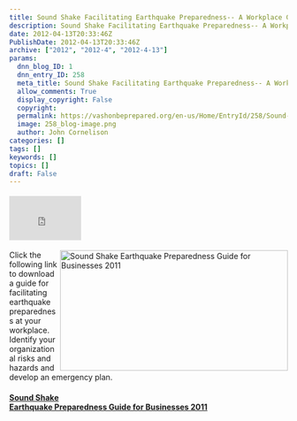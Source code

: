```yaml
---
title: Sound Shake Facilitating Earthquake Preparedness-- A Workplace Guide
description: Sound Shake Facilitating Earthquake Preparedness-- A Workplace Guide
date: 2012-04-13T20:33:46Z
PublishDate: 2012-04-13T20:33:46Z
archive: ["2012", "2012-4", "2012-4-13"]
params:
  dnn_blog_ID: 1
  dnn_entry_ID: 258
  meta_title: Sound Shake Facilitating Earthquake Preparedness-- A Workplace Guide
  allow_comments: True
  display_copyright: False
  copyright:
  permalink: https://vashonbeprepared.org/en-us/Home/EntryId/258/Sound-Shake-Facilitating-Earthquake-Preparedness-A-Workplace-Guide
  image: 258_blog-image.png
  author: John Cornelison
categories: []
tags: []
keywords: []
topics: []
draft: False
---
```


<div class="wlWriterHeaderFooter" style="float:none; margin:0px; padding:4px 0px 4px 0px;"><iframe src="http://www.facebook.com/widgets/like.php?href=http://vashonbeprepared.org/News/Blogs/VashonPreparedness/tabid/164/EntryId/258/Sound-Shake-Facilitating-Earthquake-Preparedness-A-Workplace-Guide.aspx" scrolling="no" frameborder="0" style="border:none; width:130px; height:80px"></iframe></div><p><a href="http://kingcounty.gov/safety/%7E/media/safety/prepare/documents/SS10/SoundShakeGuide042211.ashx" target="_blank"><img style="background-image: none; border-bottom: 0px; border-left: 0px; margin: 0px 0px 0px 5px; padding-left: 0px; padding-right: 0px; display: inline; float: right; border-top: 0px; border-right: 0px; padding-top: 0px" title="Sound Shake Earthquake Preparedness Guide for Businesses 2011" border="0" alt="Sound Shake Earthquake Preparedness Guide for Businesses 2011" align="right" src="./images/258/Windows-Live-Writer-Sound-Shake-Facilitating-Earthquake-Prep_BD96-Sound_Shake_Earthquake_Preparedness_Guide_for_Businesses_2011_3.gif" width="412" height="218" /></a>Click the following link to download a guide for facilitating earthquake preparedness at your workplace. Identify your organizational risks and hazards and develop an emergency plan.</p>  <h4><a href="http://kingcounty.gov/safety/%7E/media/safety/prepare/documents/SS10/SoundShakeGuide042211.ashx">Sound Shake      <br />Earthquake Preparedness Guide for Businesses 2011</a></h4>
